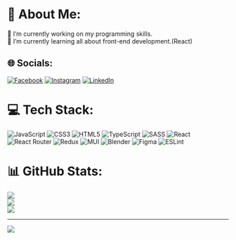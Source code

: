 # 💫 About Me:
🔭 I’m currently working on my programming skills.<br>🌱 I’m currently learning all about front-end development.(React)<br>


## 🌐 Socials:
[![Facebook](https://img.shields.io/badge/Facebook-%231877F2.svg?logo=Facebook&logoColor=white)](https://www.facebook.com/jan.vincourek) [![Instagram](https://img.shields.io/badge/Instagram-%23E4405F.svg?logo=Instagram&logoColor=white)](https://instagram.com/vincourekj) [![LinkedIn](https://img.shields.io/badge/LinkedIn-%230077B5.svg?logo=linkedin&logoColor=white)](https://www.linkedin.com/in/jan-vincourek-68a441146/) 

# 💻 Tech Stack:
![JavaScript](https://img.shields.io/badge/javascript-%23323330.svg?style=for-the-badge&logo=javascript&logoColor=%23F7DF1E) ![CSS3](https://img.shields.io/badge/css3-%231572B6.svg?style=for-the-badge&logo=css3&logoColor=white) ![HTML5](https://img.shields.io/badge/html5-%23E34F26.svg?style=for-the-badge&logo=html5&logoColor=white) ![TypeScript](https://img.shields.io/badge/typescript-%23007ACC.svg?style=for-the-badge&logo=typescript&logoColor=white) ![SASS](https://img.shields.io/badge/SASS-hotpink.svg?style=for-the-badge&logo=SASS&logoColor=white) ![React](https://img.shields.io/badge/react-%2320232a.svg?style=for-the-badge&logo=react&logoColor=%2361DAFB) ![React Router](https://img.shields.io/badge/React_Router-CA4245?style=for-the-badge&logo=react-router&logoColor=white) ![Redux](https://img.shields.io/badge/redux-%23593d88.svg?style=for-the-badge&logo=redux&logoColor=white) ![MUI](https://img.shields.io/badge/MUI-%230081CB.svg?style=for-the-badge&logo=material-ui&logoColor=white) ![Blender](https://img.shields.io/badge/blender-%23F5792A.svg?style=for-the-badge&logo=blender&logoColor=white) 	![Figma](https://img.shields.io/badge/figma-%23F24E1E.svg?style=for-the-badge&logo=figma&logoColor=white) ![ESLint](https://img.shields.io/badge/ESLint-4B3263?style=for-the-badge&logo=eslint&logoColor=white)
# 📊 GitHub Stats:
![](https://github-readme-stats.vercel.app/api?username=Vincasmen&theme=dark&hide_border=false&include_all_commits=false&count_private=false)<br/>
![](https://github-readme-streak-stats.herokuapp.com/?user=Vincasmen&theme=dark&hide_border=false)<br/>
![](https://github-readme-stats.vercel.app/api/top-langs/?username=Vincasmen&theme=dark&hide_border=false&include_all_commits=false&count_private=false&layout=compact)

---
[![](https://visitcount.itsvg.in/api?id=Vincasmen&icon=7&color=4)](https://visitcount.itsvg.in)

<!-- Proudly created with GPRM ( https://gprm.itsvg.in ) -->
